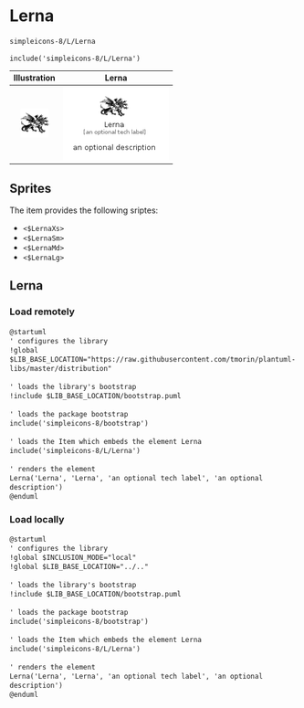 # Lerna


```text
simpleicons-8/L/Lerna
```

```text
include('simpleicons-8/L/Lerna')
```



| Illustration | Lerna |
| :---: | :---: |
| ![illustration for Illustration](../../simpleicons-8/L/Lerna.png) | ![illustration for Lerna](../../simpleicons-8/L/Lerna.Local.png) |



## Sprites
The item provides the following sriptes:

- `<$LernaXs>`
- `<$LernaSm>`
- `<$LernaMd>`
- `<$LernaLg>`





## Lerna

### Load remotely
```plantuml
@startuml
' configures the library
!global $LIB_BASE_LOCATION="https://raw.githubusercontent.com/tmorin/plantuml-libs/master/distribution"

' loads the library's bootstrap
!include $LIB_BASE_LOCATION/bootstrap.puml

' loads the package bootstrap
include('simpleicons-8/bootstrap')

' loads the Item which embeds the element Lerna
include('simpleicons-8/L/Lerna')

' renders the element
Lerna('Lerna', 'Lerna', 'an optional tech label', 'an optional description')
@enduml
```

### Load locally
```plantuml
@startuml
' configures the library
!global $INCLUSION_MODE="local"
!global $LIB_BASE_LOCATION="../.."

' loads the library's bootstrap
!include $LIB_BASE_LOCATION/bootstrap.puml

' loads the package bootstrap
include('simpleicons-8/bootstrap')

' loads the Item which embeds the element Lerna
include('simpleicons-8/L/Lerna')

' renders the element
Lerna('Lerna', 'Lerna', 'an optional tech label', 'an optional description')
@enduml
```


